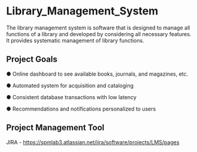 # Library_Management_System
The library management system is software that is designed to manage all functions of a library and developed by considering all necessary features. It provides systematic management of library functions.

## Project Goals

● Online dashboard to see available books, journals, and magazines, etc.

● Automated system for acquisition and cataloging

● Consistent database transactions with low latency

● Recommendations and notifications personalized to users

## Project Management Tool 

JIRA - https://spmlab3.atlassian.net/jira/software/projects/LMS/pages
